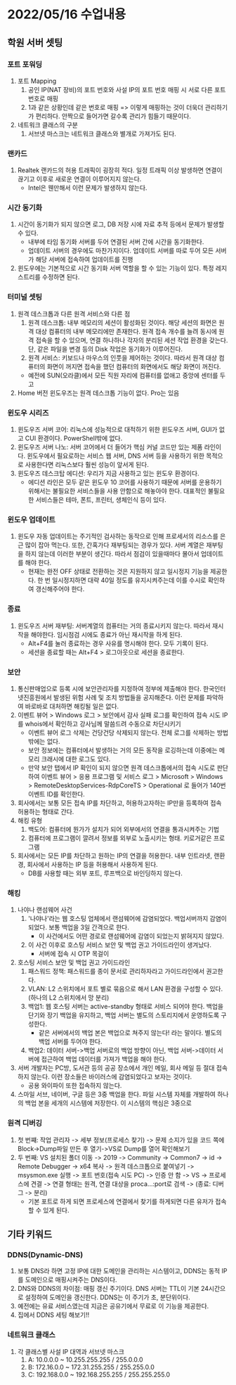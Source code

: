 # 2022/05/16 수업내용
## 학원 서버 셋팅
### 포트 포워딩
1. 포트 Mapping 
    1) 공인 IP(NAT 장비)의 포트 번호와 사설 IP의 포트 번호 매핑 시 서로 다른 포트 번호로 매핑
    2) 1과 같은 상황인데 같은 번호로 매핑 => 이렇게 매핑하는 것이 더욱더 관리하기가 편리하다. 안짝으로 들어가면 갈수록 관리가 힘들기 때문이다.
2. 네트워크 클래스의 구분
    1) 서브넷 마스크는 네트워크 클래스와 별개로 가져가도 된다.

### 랜카드
1. Realtek 랜카드의 허용 트래픽이 굉장히 적다. 일정 트래픽 이상 발생하면 연결이 끊기고 이후로 새로운 연결이 이루어지지 않는다.
    * Intel은 웬만해서 이런 문제가 발생하지 않는다.

### 시간 동기화
1. 시간이 동기화가 되지 않으면 로그, DB 저장 시에 자료 추적 등에서 문제가 발생할 수 있다.
    * 내부에 타임 동기화 서버를 두어 연결된 서버 간에 시간을 동기화한다.
    * 업데이트 서버의 경우에도 마찬가지이다. 업데이트 서버를 따로 두어 모든 서버가 해당 서버에 접속하여 업데이트를 진행
2. 윈도우에는 기본적으로 시간 동기화 서버 역할을 할 수 있는 기능이 있다. 특정 레지스트리를 수정하면 된다.

### 터미널 셋팅
1. 원격 데스크톱과 다른 원격 서비스와 다른 점
    1) 원격 데스크톱: 내부 메모리의 세션이 활성화된 것이다. 해당 세션의 화면은 원격 대상 컴퓨터의 내부 메모리에만 존재한다. 원격 접속 개수를 늘려 동시에 원격 접속을 할 수 있으며, 연결 하나하나 각자의 분리된 세션 작업 환경을 갖는다. 단, 같은 파일을 변경 등의 Disk 작업은 동기화가 이루어진다.
    2) 원격 서비스: 키보드나 마우스의 인풋을 제어하는 것이다. 따라서 원격 대상 컴퓨터의 화면이 꺼지면 접속을 했던 컴퓨터의 화면에서도 해당 화면이 꺼진다.
    * 예전에 SUN(오라클)에서 모든 직원 자리에 컴퓨터를 없애고 중앙에 센터를 두고 
2. Home 버전 윈도우즈는 원격 데스크톱 기능이 없다. Pro는 있음

### 윈도우 시리즈
1. 윈도우즈 서버 코어: 리눅스에 성능적으로 대적하기 위한 윈도우즈 서버, GUI가 없고 CUI 환경이다. PowerShell밖에 없다.
2. 윈도우즈 서버 나노: 서버 코어에서 더 들어가 핵심 커널 코드만 있는 제품 라인이다. 윈도우에서 필요로하는 서비스 웹 서버, DNS 서버 등을 사용하기 위한 목적으로 사용한다면 리눅스보다 훨씬 성능이 앞서게 된다.
3. 윈도우즈 데스크탑 에디션: 우리가 지금 사용하고 있는 윈도우 환경이다. 
    * 에디션 라인은 모두 같은 윈도우 10 코어를 사용하기 때문에 서버를 운용하기 위해서는 불필요한 서비스들을 사용 안함으로 해놓아야 한다. 대표적인 불필요한 서비스들은 테마, 폰트, 프린터, 생체인식 등이 있다.

### 윈도우 업데이트
1. 윈도우 자동 업데이트는 주기적인 검사하는 동작으로 인해 프로세서의 리소스를 은근 많이 잡아 먹는다. 또한, 간혹가다 재부팅되는 경우가 있다. 서버 계열은 재부팅을 하지 않는데 이러한 부분이 생긴다. 따라서 점검이 있을때마다 몰아서 업데이트를 해야 한다.
    * 현재는 완전 OFF 상태로 전환하는 것은 지원하지 않고 일시정지 기능을 제공한다. 한 번 일시정지하면 대략 40일 정도를 유지시켜주는데 이를 수시로 확인하여 갱신해주어야 한다.

### 종료
1. 윈도우즈 서버 재부팅: 서버계열의 컴퓨터는 거의 종료시키지 않는다. 따라서 재시작을 해야한다. 임시점검 시에도 종료가 아닌 재시작을 하게 된다.
    * Alt+F4를 눌러 종료하는 경우 사유를 명시해야 한다. 모두 기록이 된다.
    * 세션을 종료할 때는 Alt+F4 > 로그아웃으로 세션을 종료한다.

### 보안
1. 통신판매업으로 등록 시에 보안관리자를 지정하여 정부에 제출해야 한다. 한국인터넷진흥원에서 발생된 위험 사례 및 조치 방법들을 공지해준다. 이런 문제를 파악하여 바로바로 대처하면 해킹될 일은 없다.
2. 이벤트 뷰어 > Windows 로그 > 보안에서 감사 실패 로그를 확인하여 접속 시도 IP를 whois에서 확인하고 강사님께 말씀드려 수동으로 차단시키기
    * 이벤트 뷰어 로그 삭제는 건당건당 삭제되지 않는다. 전체 로그를 삭제하는 방법밖에는 없다.
    * 보안 정보에는 컴퓨터에서 발생하는 거의 모든 동작을 로깅하는데 이중에는 메모리 크래시에 대한 로그도 있다.
    * 만약 보안 탭에서 IP 확인이 되지 않으면 원격 데스크톱에서의 접속 시도로 판단하여 이벤트 뷰어 > 응용 프로그램 및 서비스 로그 > Microsoft > Windows > RemoteDesktopServices-RdpCoreTS > Operational 로 들어가 140번 이벤트 ID를 확인한다.
3. 회사에서는 보통 모든 접속 IP를 차단하고, 허용하고자하는 IP만을 등록하여 접속 허용하는 형태로 간다.
4. 해킹 유형
    1) 백도어: 컴퓨터에 뭔가가 설치가 되어 외부에서의 연결을 통과시켜주는 기법
    2) 컴퓨터에 프로그램이 깔려서 정보를 외부로 노출시키는 형태. 키로거같은 프로그램
5. 회사에서는 모든 IP를 차단하고 원하는 IP의 연결을 허용한다. 내부 인트라넷, 랜환경, 회사에서 사용하는 IP 등을 허용해서 사용하게 된다.
    * DB를 사용할 때는 외부 포트, 루프백으로 바인딩하지 않는다.

### 해킹
1. 나야나 랜섬웨어 사건
    1) '나야나'라는 웹 호스팅 업체에서 랜섬웨어에 감염되었다. 백업서버까지 감염이 되었다. 보통 백업을 3일 간격으로 한다.
        * 이 사건에서도 어떤 경로로 랜섬웨어에 감염이 되었는지 밝혀지지 않았다.
    2) 이 사건 이후로 호스팅 서비스 보안 및 백업 권고 가이드라인이 생겨났다.
        * 서버에 접속 시 OTP 목걸이
2. 호스팅 서비스 보안 및 백업 권고 가이드라인
    1) 패스워드 정책: 패스워드를 종이 문서로 관리하자라고 가이드라인에서 권고한다.
    2) VLAN: L2 스위치에서 포트 별로 묶음으로 해서 LAN 환경을 구성할 수 있다.(하나의 L2 스위치에서 망 분리)
    3) 백업1: 웹 호스팅 서버는 active-standby 형태로 서비스 되어야 한다. 백업을 단기와 장기 백업을 유지하고, 백업 서버는 별도의 스토리지에서 운영하도록 구성한다.
        * 같은 서버에서의 백업 본은 백업으로 쳐주지 않는다! 라는 말이다. 별도의 백업 서버를 두어야 한다.
    4) 백업2: 데이터 서버->백업 서버로의 백업 방향이 아닌, 백업 서버->데이터 서버에 접근하여 백업 데이터를 가져가 백업을 해야 한다.
3. 서버 개발자는 PC방, 도서관 등의 공공 장소에서 개인 메일, 회사 메일 등 절대 접속하지 않는다. 이런 장소들은 바이러스에 감염되었다고 보자는 것이다.
    * 공용 와이파이 또한 접속하지 않는다.
4. 스마일 서브, 네이버, 구글 등은 3중 백업을 한다. 파일 시스템 자체를 개발하여 하나의 백업 본을 세개의 시스템에 저장한다. 이 시스템의 핵심은 3중으로 

### 원격 디버깅
1. 첫 번쨰: 작업 관리자 -> 세부 정보(프로세스 찾기) -> 문제 소지가 있을 코드 쪽에 Block->Dump파일 만든 후 열기->VS로 Dump를 열어 확인해보기
2. 두 번째: VS 설치된 폴더 이동 -> 2019 -> Community -> Common7 -> id -> Remote Debugger -> x64 복사 -> 원격 데스크톱으로 붙여넣기 -> msysmon.exe 실행 -> 포트 번호(접속 시도 PC) -> 인증 안 함 -> VS -> 프로세스에 견결 -> 연결 형태는 원격, 연결 대상을 proca...:port로 검색 ->    (종료: 디버그 -> 분리)
    * 기본 포트로 하게 되면 프로세스에 연결에서 찾기를 하게되면 다른 유저가 접속할 수 있게 된다.

## 기타 키워드
### DDNS(Dynamic-DNS)
1. 보통 DNS라 하면 고정 IP에 대한 도메인을 관리하는 시스템이고, DDNS는 동적 IP를 도메인으로 매핑시켜주는 DNS이다.
2. DNS와 DDNS의 차이점: 매핑 갱신 주기이다. DNS 서버는 TTL이 기본 24시간으로 설정하여 도메인을 갱신한다. DDNS는 이 주기가 초, 분단위이다.
3. 예전에는 유료 서비스였는데 지금은 공유기에서 무료로 이 기능을 제공한다.
4. 집에서 DDNS 세팅 해보기!!

### 네트워크 클래스
1. 각 클래스별 사설 IP 대역과 서브넷 마스크
    1) A: 10.0.0.0 ~ 10.255.255.255 / 255.0.0.0
    2) B: 172.16.0.0 ~ 172.31.255.255 / 255.255.0.0
    3) C: 192.168.0.0 ~ 192.168.255.255 / 255.255.255.0
